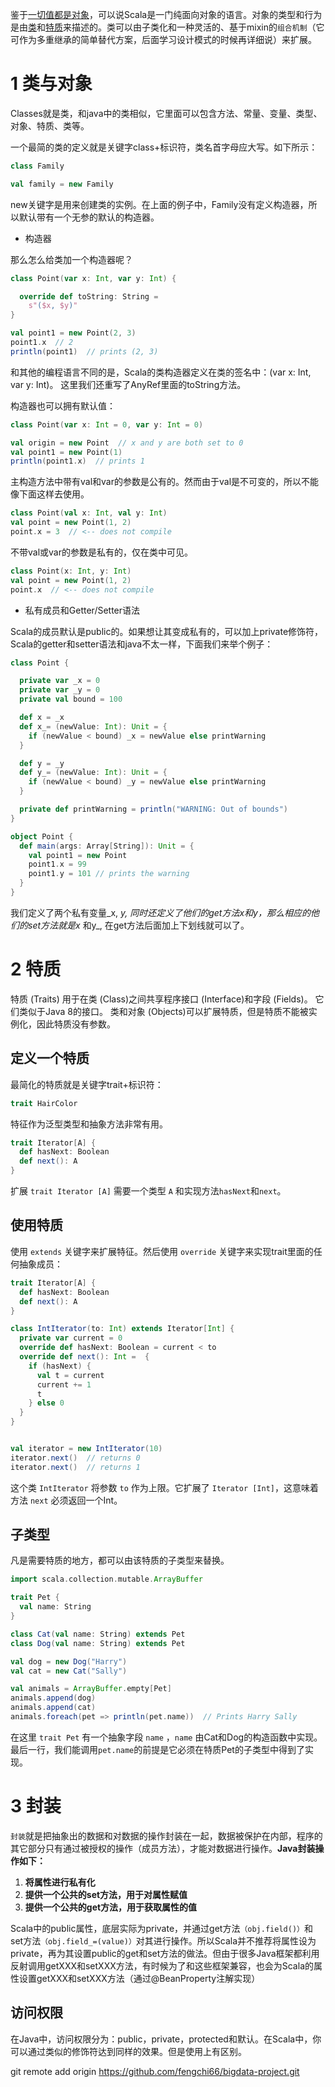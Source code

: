 鉴于[一切值都是对象](https://docs.scala-lang.org/zh-cn/tour/unified-types.html)，可以说Scala是一门纯面向对象的语言。对象的类型和行为是由[类](https://docs.scala-lang.org/zh-cn/tour/classes.html)和[特质](https://docs.scala-lang.org/zh-cn/tour/traits.html)来描述的。类可以由子类化和一种灵活的、基于mixin的`组合机制`（它可作为多重继承的简单替代方案，后面学习设计模式的时候再详细说）来扩展。

# 1 类与对象

Classes就是类，和java中的类相似，它里面可以包含方法、常量、变量、类型、对象、特质、类等。

一个最简的类的定义就是关键字class+标识符，类名首字母应大写。如下所示：

```scala
class Family

val family = new Family
```

new关键字是用来创建类的实例。在上面的例子中，Family没有定义构造器，所以默认带有一个无参的默认的构造器。

- 构造器

那么怎么给类加一个构造器呢？

```scala
class Point(var x: Int, var y: Int) {

  override def toString: String =
    s"($x, $y)"
}

val point1 = new Point(2, 3)
point1.x  // 2
println(point1)  // prints (2, 3)
```

和其他的编程语言不同的是，Scala的类构造器定义在类的签名中：(var x: Int, var y: Int)。 这里我们还重写了AnyRef里面的toString方法。

构造器也可以拥有默认值：

```scala
class Point(var x: Int = 0, var y: Int = 0)

val origin = new Point  // x and y are both set to 0
val point1 = new Point(1)
println(point1.x)  // prints 1
```

主构造方法中带有val和var的参数是公有的。然而由于val是不可变的，所以不能像下面这样去使用。

```scala
class Point(val x: Int, val y: Int)
val point = new Point(1, 2)
point.x = 3  // <-- does not compile
```

不带val或var的参数是私有的，仅在类中可见。

```scala
class Point(x: Int, y: Int)
val point = new Point(1, 2)
point.x  // <-- does not compile
```

- 私有成员和Getter/Setter语法

Scala的成员默认是public的。如果想让其变成私有的，可以加上private修饰符，Scala的getter和setter语法和java不太一样，下面我们来举个例子：

```scala
class Point {

  private var _x = 0
  private var _y = 0
  private val bound = 100

  def x = _x
  def x_= (newValue: Int): Unit = {
    if (newValue < bound) _x = newValue else printWarning
  }

  def y = _y
  def y_= (newValue: Int): Unit = {
    if (newValue < bound) _y = newValue else printWarning
  }

  private def printWarning = println("WARNING: Out of bounds")
}

object Point {
  def main(args: Array[String]): Unit = {
    val point1 = new Point
    point1.x = 99
    point1.y = 101 // prints the warning
  }
}
```

我们定义了两个私有变量_x, _y, 同时还定义了他们的get方法x和y，那么相应的他们的set方法就是x_ 和y_, 在get方法后面加上下划线就可以了。



# 2 特质

特质 (Traits) 用于在类 (Class)之间共享程序接口 (Interface)和字段 (Fields)。 它们类似于Java 8的接口。 类和对象 (Objects)可以扩展特质，但是特质不能被实例化，因此特质没有参数。

## 定义一个特质

最简化的特质就是关键字trait+标识符：

```scala
trait HairColor
```

特征作为泛型类型和抽象方法非常有用。

```scala
trait Iterator[A] {
  def hasNext: Boolean
  def next(): A
}
```

扩展 `trait Iterator [A]` 需要一个类型 `A` 和实现方法`hasNext`和`next`。

## 使用特质

使用 `extends` 关键字来扩展特征。然后使用 `override` 关键字来实现trait里面的任何抽象成员：

```scala
trait Iterator[A] {
  def hasNext: Boolean
  def next(): A
}

class IntIterator(to: Int) extends Iterator[Int] {
  private var current = 0
  override def hasNext: Boolean = current < to
  override def next(): Int =  {
    if (hasNext) {
      val t = current
      current += 1
      t
    } else 0
  }
}


val iterator = new IntIterator(10)
iterator.next()  // returns 0
iterator.next()  // returns 1
```

这个类 `IntIterator` 将参数 `to` 作为上限。它扩展了 `Iterator [Int]`，这意味着方法 `next` 必须返回一个Int。

## 子类型

凡是需要特质的地方，都可以由该特质的子类型来替换。

```scala
import scala.collection.mutable.ArrayBuffer

trait Pet {
  val name: String
}

class Cat(val name: String) extends Pet
class Dog(val name: String) extends Pet

val dog = new Dog("Harry")
val cat = new Cat("Sally")

val animals = ArrayBuffer.empty[Pet]
animals.append(dog)
animals.append(cat)
animals.foreach(pet => println(pet.name))  // Prints Harry Sally
```

在这里 `trait Pet` 有一个抽象字段 `name` ，`name` 由Cat和Dog的构造函数中实现。最后一行，我们能调用`pet.name`的前提是它必须在特质Pet的子类型中得到了实现。



# 3 封装

`封装`就是把抽象出的数据和对数据的操作封装在一起，数据被保护在内部，程序的其它部分只有通过被授权的操作（成员方法），才能对数据进行操作。**Java封装操作如下：**

1. **将属性进行私有化**
2. **提供一个公共的set方法，用于对属性赋值**
3. **提供一个公共的get方法，用于获取属性的值**



Scala中的public属性，底层实际为private，并通过get方法`（obj.field()）`和set方法`（obj.field_=(value)）`对其进行操作。所以Scala并不推荐将属性设为private，再为其设置public的get和set方法的做法。但由于很多Java框架都利用反射调用getXXX和setXXX方法，有时候为了和这些框架兼容，也会为Scala的属性设置getXXX和setXXX方法（通过@BeanProperty注解实现）

## 访问权限

在Java中，访问权限分为：public，private，protected和默认。在Scala中，你可以通过类似的修饰符达到同样的效果。但是使用上有区别。



git remote add origin https://github.com/fengchi66/bigdata-project.git



